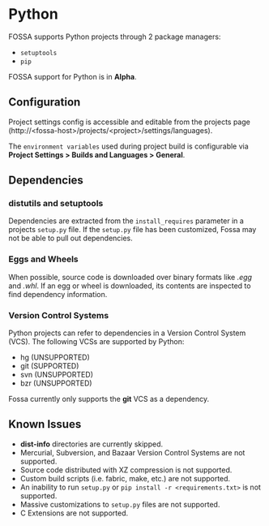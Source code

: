 # Python

FOSSA supports Python projects through 2 package managers:

- `setuptools`
- `pip`

FOSSA support for Python is in **Alpha**.

## Configuration

Project settings config is accessible and editable from the projects page (http://&lt;fossa-host&gt;/projects/&lt;project&gt;/settings/languages).

The `environment variables` used during project build is configurable via **Project Settings > Builds and Languages > General**.

## Dependencies

### distutils and setuptools

Dependencies are extracted from the `install_requires` parameter in a projects `setup.py` file. If the `setup.py` file has been customized, Fossa may not be able to pull out dependencies.

### Eggs and Wheels

When possible, source code is downloaded over binary formats like *.egg* and *.whl*. If an egg or wheel is downloaded, its contents are inspected to find dependency information.

### Version Control Systems

Python projects can refer to dependencies in a Version Control System (VCS). The following VCSs are supported by Python:

- hg (UNSUPPORTED)
- git (SUPPORTED)
- svn (UNSUPPORTED)
- bzr (UNSUPPORTED)

Fossa currently only supports the **git** VCS as a dependency.

## Known Issues

- **dist-info** directories are currently skipped.
- Mercurial, Subversion, and Bazaar Version Control Systems are not supported.
- Source code distributed with XZ compression is not supported.
- Custom build scripts (i.e. fabric, make, etc.) are not supported.
- An inability to run `setup.py` or `pip install -r <requirements.txt>` is not supported.
- Massive customizations to `setup.py` files are not supported.
- C Extensions are not supported.
